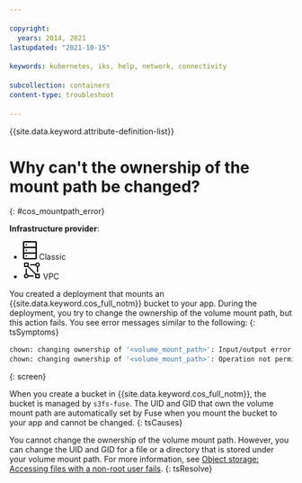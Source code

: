 ```yaml
---

copyright: 
  years: 2014, 2021
lastupdated: "2021-10-15"

keywords: kubernetes, iks, help, network, connectivity

subcollection: containers
content-type: troubleshoot

---
```

{{site.data.keyword.attribute-definition-list}}


# Why can't the ownership of the mount path be changed?
{: #cos_mountpath_error}

**Infrastructure provider**:
* ![Classic infrastructure provider icon.](images/icon-classic-2.svg) Classic
* ![VPC infrastructure provider icon.](images/icon-vpc-2.svg) VPC




You created a deployment that mounts an {{site.data.keyword.cos_full_notm}} bucket to your app. During the deployment, you try to change the ownership of the volume mount path, but this action fails. You see error messages similar to the following:
{: tsSymptoms}

```sh
chown: changing ownership of '<volume_mount_path>': Input/output error
chown: changing ownership of '<volume_mount_path>': Operation not permitted
```
{: screen}


When you create a bucket in {{site.data.keyword.cos_full_notm}}, the bucket is managed by `s3fs-fuse`. The UID and GID that own the volume mount path are automatically set by Fuse when you mount the bucket to your app and cannot be changed.
{: tsCauses}


You cannot change the ownership of the volume mount path. However, you can change the UID and GID for a file or a directory that is stored under your volume mount path. For more information, see [Object storage: Accessing files with a non-root user fails](/docs/containers?topic=containers-cos_nonroot_access).
{: tsResolve}





